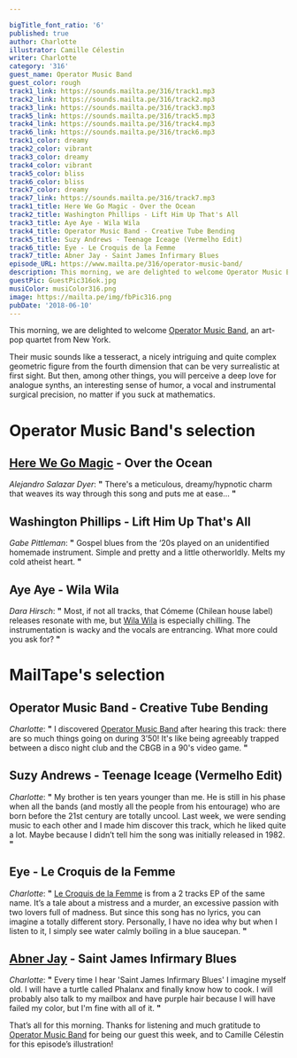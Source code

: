 ```yaml
---

bigTitle_font_ratio: '6'
published: true
author: Charlotte
illustrator: Camille Célestin
writer: Charlotte
category: '316'
guest_name: Operator Music Band
guest_color: rough
track1_link: https://sounds.mailta.pe/316/track1.mp3
track2_link: https://sounds.mailta.pe/316/track2.mp3
track3_link: https://sounds.mailta.pe/316/track3.mp3
track5_link: https://sounds.mailta.pe/316/track5.mp3
track4_link: https://sounds.mailta.pe/316/track4.mp3
track6_link: https://sounds.mailta.pe/316/track6.mp3
track1_color: dreamy
track2_color: vibrant
track3_color: dreamy
track4_color: vibrant
track5_color: bliss
track6_color: bliss
track7_color: dreamy
track7_link: https://sounds.mailta.pe/316/track7.mp3
track1_title: Here We Go Magic - Over the Ocean
track2_title: Washington Phillips - Lift Him Up That's All
track3_title: Aye Aye - Wila Wila
track4_title: Operator Music Band - Creative Tube Bending
track5_title: Suzy Andrews - Teenage Iceage (Vermelho Edit)
track6_title: Eye - Le Croquis de la Femme
track7_title: Abner Jay - Saint James Infirmary Blues
episode_URL: https://www.mailta.pe/316/operator-music-band/
description: This morning, we are delighted to welcome Operator Music Band, an art-pop quartet from New York. Their music sounds like a tesseract, a nicely intriguing and quite complex geometric figure from the fourth dimension that can be very surrealistic at first sight. But then, among other things, you will perceive a deep love for analogue synths, an interesting sense of humor, a vocal and instrumental surgical precision, no matter if you suck at mathematics.
guestPic: GuestPic316ok.jpg
musiColor: musiColor316.png
image: https://mailta.pe/img/fbPic316.png
pubDate: '2018-06-10'
---
```

This morning, we are delighted to welcome [Operator Music Band](https://operatormusicband.bandcamp.com/), an art-pop quartet from New York.
<p>Their music sounds like a tesseract, a nicely intriguing and quite complex geometric figure from the fourth dimension that can be very surrealistic at first sight. But then, among other things, you will perceive a deep love for analogue synths, an interesting sense of humor, a vocal and instrumental surgical precision, no matter if you suck at mathematics.


# Operator Music Band's selection


## [Here We Go Magic](http://herewegomagicband.tumblr.com/) - Over the Ocean
_Alejandro Salazar Dyer_:  **"**  There's a meticulous, dreamy/hypnotic charm that weaves its way through this song and puts me at ease...  **"** 

## Washington Phillips - Lift Him Up That's All
_Gabe Pittleman_:  **"**  Gospel blues from the ‘20s played on an unidentified homemade instrument. Simple and pretty and a little otherworldly. Melts my cold atheist heart.  **"** 

## Aye Aye - Wila Wila
_Dara Hirsch_:  **"**  Most, if not all tracks, that Cómeme (Chilean house label) releases resonate with me, but [Wila Wila](https://ayexaye.bandcamp.com/album/wila-wila) is especially chilling. The instrumentation is wacky and the vocals are entrancing. What more could you ask for?  **"** 


# MailTape's selection

## Operator Music Band - Creative Tube Bending
_Charlotte_:  **"**  I discovered [Operator Music Band](https://operatormusicband.bandcamp.com/) after hearing this track: there are so much things going on during 3’50! It's like being agreeably trapped between a disco night club and the CBGB in a 90's video game.  **"** 

## Suzy Andrews - Teenage Iceage (Vermelho Edit)
_Charlotte_:  **"**  My brother is ten years younger than me. He is still in his phase when all the bands (and mostly all the people from his entourage) who are born before the 21st century are totally uncool. Last week, we were sending music to each other and I made him discover this track, which he liked quite a lot. Maybe because I didn’t tell him the song was initially released in 1982.  **"** 

## Eye - Le Croquis de la Femme
_Charlotte_:  **"**  [Le Croquis de la Femme](https://wavinghandsrecords.bandcamp.com/album/le-croquis-de-la-femme) is from a 2 tracks EP of the same name. It’s a tale about a mistress and a murder, an excessive passion with two lovers full of madness. But since this song has no lyrics, you can imagine a totally different story. Personally, I have no idea why but when I listen to it, I simply see water calmly boiling in a blue saucepan.  **"** 

## [Abner Jay](https://littleaxerecords.bandcamp.com/album/abner-jay-true-story-of-abner-jay) - Saint James Infirmary Blues
_Charlotte_:  **"**  Every time I hear 'Saint James Infirmary Blues' I imagine myself old. I will have a turtle called Phalanx and finally know how to cook. I will probably also talk to my mailbox and have purple hair because I will have failed my color, but I'm fine with all of it.  **"** 

That’s all for this morning. Thanks for listening and much gratitude to [Operator Music Band](https://operatormusicband.bandcamp.com/) for being our guest this week, and to Camille Célestin for this episode’s illustration!
